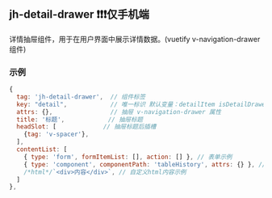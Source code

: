 ## jh-detail-drawer ❗️❗️❗️仅手机端


详情抽屉组件，用于在用户界面中展示详情数据。(vuetify v-navigation-drawer 组件)

### 示例
```javascript
{
  tag: 'jh-detail-drawer',  // 组件标签
  key: "detail",            // 唯一标识 默认变量：detailItem isDetailDrawerShown   
  attrs: {},                // 抽屉 v-navigation-drawer 属性
  title: '标题',            // 抽屉标题
  headSlot: [             // 抽屉标题后插槽
    {tag: 'v-spacer'},
  ],
  contentList: [
    { type: 'form', formItemList: [], action: [] }, // 表单示例
    { type: 'component', componentPath: 'tableHistory', attrs: {} }, // 组件引用示例
    /*html*/`<div>内容</div>`, // 自定义html内容示例
  ]
},
```